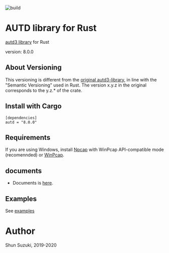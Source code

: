 ![build](https://github.com/shinolab/rust-autd/workflows/build/badge.svg)

# AUTD library for Rust

[autd3 library](https://github.com/shinolab/autd3-library-software) for Rust

version: 8.0.0

## About Versioning

This versioning is different from the [original autd3-library](https://github.com/shinolab/autd3-library-software), in line with the "Semantic Versioning" used in Rust.
The version x.y.z in the original corresponds to the y.z.* of the crate.

## Install with Cargo

```
[dependencies]
autd = "8.0.0"
```

## Requirements

If you are using Windows, install [Npcap](https://nmap.org/npcap/) with WinPcap API-compatible mode (recomennded) or [WinPcap](https://www.winpcap.org/).

## documents ##

* Documents is [here](https://docs.rs/autd/8.0.0/autd/).

## Examples

See [examples](autd-examples)

# Author

Shun Suzuki, 2019-2020
